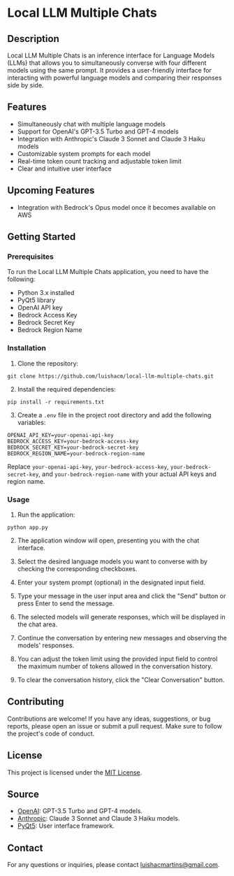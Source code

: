 # Local LLM Multiple Chats

## Description

Local LLM Multiple Chats is an inference interface for Language Models (LLMs) that allows you to simultaneously converse with four different models using the same prompt. It provides a user-friendly interface for interacting with powerful language models and comparing their responses side by side.

## Features

- Simultaneously chat with multiple language models
- Support for OpenAI's GPT-3.5 Turbo and GPT-4 models
- Integration with Anthropic's Claude 3 Sonnet and Claude 3 Haiku models
- Customizable system prompts for each model
- Real-time token count tracking and adjustable token limit
- Clear and intuitive user interface

## Upcoming Features

- Integration with Bedrock's Opus model once it becomes available on AWS


## Getting Started

### Prerequisites

To run the Local LLM Multiple Chats application, you need to have the following:

- Python 3.x installed
- PyQt5 library
- OpenAI API key
- Bedrock Access Key
- Bedrock Secret Key
- Bedrock Region Name

### Installation

1. Clone the repository:

```git clone https://github.com/luishacm/local-llm-multiple-chats.git```

2. Install the required dependencies:

```pip install -r requirements.txt```

3. Create a `.env` file in the project root directory and add the following variables:

```
OPENAI_API_KEY=your-openai-api-key
BEDROCK_ACCESS_KEY=your-bedrock-access-key
BEDROCK_SECRET_KEY=your-bedrock-secret-key
BEDROCK_REGION_NAME=your-bedrock-region-name
```

Replace `your-openai-api-key`, `your-bedrock-access-key`, `your-bedrock-secret-key`, and `your-bedrock-region-name` with your actual API keys and region name.

### Usage

1. Run the application:

```python app.py```

2. The application window will open, presenting you with the chat interface.

3. Select the desired language models you want to converse with by checking the corresponding checkboxes.

4. Enter your system prompt (optional) in the designated input field.

5. Type your message in the user input area and click the "Send" button or press Enter to send the message.

6. The selected models will generate responses, which will be displayed in the chat area.

7. Continue the conversation by entering new messages and observing the models' responses.

8. You can adjust the token limit using the provided input field to control the maximum number of tokens allowed in the conversation history.

9. To clear the conversation history, click the "Clear Conversation" button.

## Contributing

Contributions are welcome! If you have any ideas, suggestions, or bug reports, please open an issue or submit a pull request. Make sure to follow the project's code of conduct.

## License

This project is licensed under the [MIT License](license).

## Source

- [OpenAI](https://openai.com): GPT-3.5 Turbo and GPT-4 models.
- [Anthropic](https://www.anthropic.com): Claude 3 Sonnet and Claude 3 Haiku models.
- [PyQt5](https://pypi.org/project/PyQt5/): User interface framework.

## Contact

For any questions or inquiries, please contact [luishacmartins@gmail.com](mailto:luishacmartins@gmail.com).
